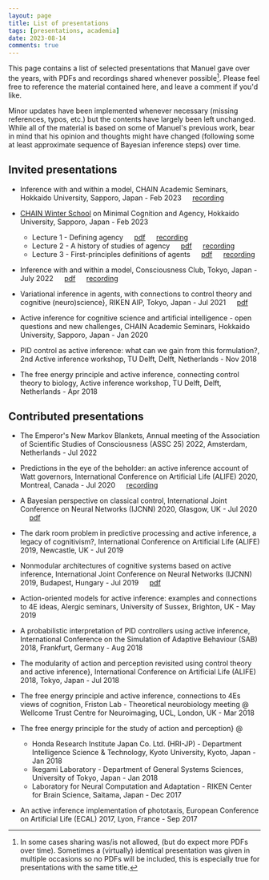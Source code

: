 ```yaml
---
layout: page
title: List of presentations
tags: [presentations, academia]
date: 2023-08-14
comments: true
---
```


This page contains a list of selected presentations that Manuel gave over the years, with PDFs and recordings shared whenever possible[^1]. Please feel free to reference the material contained here, and leave a comment if you'd like.

Minor updates have been implemented whenever necessary (missing references, typos, etc.) but the contents have largely been left unchanged. While all of the material is based on some of Manuel's previous work, bear in mind that his opinion and thoughts might have changed (following some at least approximate sequence of Bayesian inference steps) over time.

[^1]: In some cases sharing was/is not allowed, (but do expect more PDFs over time). Sometimes a (virtually) identical presentation was given in multiple occasions so no PDFs will be included, this is especially true for presentations with the same title.

## Invited presentations

- Inference with and within a model, CHAIN Academic Seminars, Hokkaido University, Sapporo, Japan - Feb 2023 &emsp; [recording](https://www.youtube.com/watch?v=yA-d1atSzWs&t=371s&ab_channel=%E5%8C%97%E6%B5%B7%E9%81%93%E5%A4%A7%E5%AD%A6%E4%BA%BA%E9%96%93%E7%9F%A5%E3%83%BB%E8%84%B3%E3%83%BBAI%E7%A0%94%E7%A9%B6%E6%95%99%E8%82%B2%E3%82%BB%E3%83%B3%E3%82%BF%E3%83%BC%28CHAIN%29)

- [CHAIN Winter School](https://www.chain.hokudai.ac.jp/events/3101/) on Minimal Cognition and Agency, Hokkaido University, Sapporo, Japan - Feb 2023
	- Lecture 1 - Defining agency &emsp; [pdf](/assets/pdf/presentations/Lecture1_Baltieri.pdf) &emsp; [recording](https://youtu.be/h3odndlkDoc?t=1761)
	- Lecture 2 - A history of studies of agency &emsp; [pdf](/assets/pdf/presentations/Lecture2_Baltieri.pdf) &emsp; [recording](https://www.youtube.com/watch?v=HE9c9XoZ7vQ&list=PLWkKadjdO-Xa17EjsKrc-IyhW-2XW8g36&index=3&ab_channel=%E5%8C%97%E6%B5%B7%E9%81%93%E5%A4%A7%E5%AD%A6%E4%BA%BA%E9%96%93%E7%9F%A5%E3%83%BB%E8%84%B3%E3%83%BBAI%E7%A0%94%E7%A9%B6%E6%95%99%E8%82%B2%E3%82%BB%E3%83%B3%E3%82%BF%E3%83%BC%28CHAIN%29)
	- Lecture 3 - First-principles definitions of agents &emsp; [pdf](/assets/pdf/presentations/Lecture3_Baltieri.pdf) &emsp; [recording](https://www.youtube.com/watch?v=7h3jk4U3f9k&list=PLWkKadjdO-Xa17EjsKrc-IyhW-2XW8g36&index=5&ab_channel=%E5%8C%97%E6%B5%B7%E9%81%93%E5%A4%A7%E5%AD%A6%E4%BA%BA%E9%96%93%E7%9F%A5%E3%83%BB%E8%84%B3%E3%83%BBAI%E7%A0%94%E7%A9%B6%E6%95%99%E8%82%B2%E3%82%BB%E3%83%B3%E3%82%BF%E3%83%BC%28CHAIN%29)

- Inference with and within a model, Consciousness Club, Tokyo, Japan - July 2022 &emsp; [pdf](/assets/pdf/presentations/CC_Tokyo.pdf) &emsp; [recording](https://www.youtube.com/watch?v=ascyxuJ6lIk&ab_channel=ConsciousnessClubTokyo)

- Variational inference in agents, with connections to control theory and cognitive (neuro)science}, RIKEN AIP, Tokyo, Japan - Jul 2021 &emsp; [pdf](/assets/pdf/presentations/RIKENAIP.pdf)

- Active inference for cognitive science and artificial intelligence - open questions and new challenges, CHAIN Academic Seminars, Hokkaido University, Sapporo, Japan - Jan 2020

- PID control as active inference: what can we gain from this formulation?, 2nd Active inference workshop, TU Delft, Delft, Netherlands - Nov 2018

- The free energy principle and active inference, connecting control theory to biology, Active inference workshop, TU Delft, Delft, Netherlands - Apr 2018


## Contributed presentations

- The Emperor's New Markov Blankets, Annual meeting of the Association of Scientific Studies of Consciousness (ASSC 25) 2022, Amsterdam, Netherlands -  Jul 2022

- Predictions in the eye of the beholder: an active inference account of Watt governors, International Conference on Artificial Life (ALIFE) 2020, Montreal, Canada - Jul 2020 &emsp; [recording](https://www.youtube.com/watch?v=BJauifkLEAE&ab_channel=ALife2020Conference)

- A Bayesian perspective on classical control, International Joint Conference on Neural Networks (IJCNN) 2020, Glasgow, UK - Jul 2020 &emsp; [pdf](/assets/pdf/presentations/IJCNN2020.pdf)

- The dark room problem in predictive processing and active inference, a legacy of cognitivism?, International Conference on Artificial Life (ALIFE) 2019, Newcastle, UK - Jul 2019

- Nonmodular architectures of cognitive systems based on active inference, International Joint Conference on Neural Networks (IJCNN) 2019, Budapest, Hungary - Jul 2019 &emsp; [pdf](/assets/pdf/presentations/IJCNN2019.pdf)

- Action-oriented models for active inference: examples and connections to 4E ideas, Alergic seminars, University of Sussex, Brighton, UK - May 2019

- A probabilistic interpretation of PID controllers using active inference, International Conference on the Simulation of Adaptive Behaviour (SAB) 2018, Frankfurt, Germany -  Aug 2018

- The modularity of action and perception revisited using control theory and active inference}, International Conference on Artificial Life (ALIFE) 2018, Tokyo, Japan - Jul 2018

- The free energy principle and active inference, connections to 4Es views of cognition, Friston Lab - Theoretical neurobiology meeting @ Wellcome Trust Centre for Neuroimaging, UCL, London, UK - Mar 2018

- The free energy principle for the study of action and perception} @
    - Honda Research Institute Japan Co. Ltd. (HRI-JP) - Department Intelligence Science \& Technology, Kyoto University, Kyoto, Japan - Jan 2018
    - Ikegami Laboratory - Department of General Systems Sciences, University of Tokyo, Japan - Jan 2018
    - Laboratory for Neural Computation and Adaptation - RIKEN Center for Brain Science, Saitama, Japan - Dec 2017

- An active inference implementation of phototaxis, European Conference on Artificial Life (ECAL) 2017, Lyon, France - Sep 2017
